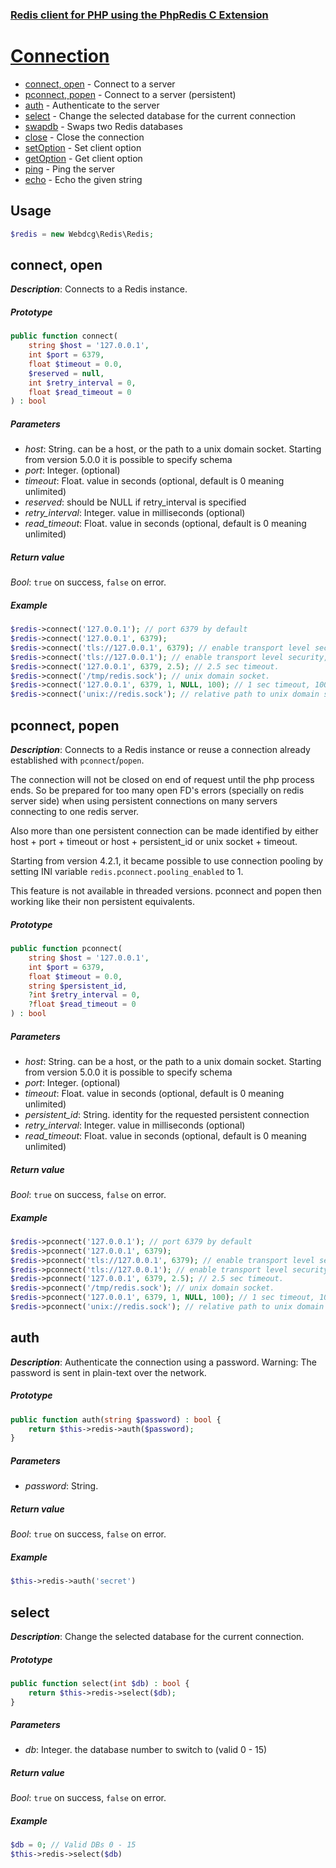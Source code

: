 ### [Redis client for PHP using the PhpRedis C Extension](../README.md)

# [Connection](docs/connection.md)

- [connect, open](#connect-open) - Connect to a server
- [pconnect, popen](#pconnect-popen) - Connect to a server (persistent)
- [auth](#auth) - Authenticate to the server
- [select](#select) - Change the selected database for the current connection
- [swapdb]() - Swaps two Redis databases
- [close]() - Close the connection
- [setOption]() - Set client option
- [getOption]() - Get client option
- [ping]() - Ping the server
- [echo]() - Echo the given string

## Usage

```php
$redis = new Webdcg\Redis\Redis;
```

## connect, open

_**Description**_: Connects to a Redis instance.

##### *Prototype*  

```php
public function connect(
    string $host = '127.0.0.1', 
    int $port = 6379, 
    float $timeout = 0.0, 
    $reserved = null, 
    int $retry_interval = 0, 
    float $read_timeout = 0
) : bool
```

##### *Parameters*

- *host*: String. can be a host, or the path to a unix domain socket. Starting from version 5.0.0 it is 
            possible to specify schema 
- *port*: Integer. (optional)  
- *timeout*: Float. value in seconds (optional, default is 0 meaning unlimited)  
- *reserved*: should be NULL if retry_interval is specified  
- *retry_interval*: Integer. value in milliseconds (optional)  
- *read_timeout*: Float. value in seconds (optional, default is 0 meaning unlimited)  

##### *Return value*

*Bool*: `true` on success, `false` on error.

##### *Example*

```php
$redis->connect('127.0.0.1'); // port 6379 by default
$redis->connect('127.0.0.1', 6379);
$redis->connect('tls://127.0.0.1', 6379); // enable transport level security.
$redis->connect('tls://127.0.0.1'); // enable transport level security, port 6379 by default.
$redis->connect('127.0.0.1', 6379, 2.5); // 2.5 sec timeout.
$redis->connect('/tmp/redis.sock'); // unix domain socket.
$redis->connect('127.0.0.1', 6379, 1, NULL, 100); // 1 sec timeout, 100ms delay between reconnection attempts.
$redis->connect('unix://redis.sock'); // relative path to unix domain socket requires version 5.0.0 or higher.
```

## pconnect, popen

_**Description**_: Connects to a Redis instance or reuse a connection already established with `pconnect`/`popen`.

The connection will not be closed on end of request until the php process ends. So be prepared for too many
open FD's errors (specially on redis server side) when using persistent connections on many servers
connecting to one redis server.

Also more than one persistent connection can be made identified by either host + port + timeout or
host + persistent_id or unix socket + timeout.

Starting from version 4.2.1, it became possible to use connection pooling by setting INI variable
`redis.pconnect.pooling_enabled` to 1.

This feature is not available in threaded versions. pconnect and popen then working like their non
persistent equivalents.

##### *Prototype*  

```php
public function pconnect(
    string $host = '127.0.0.1', 
    int $port = 6379, 
    float $timeout = 0.0, 
    string $persistent_id,
    ?int $retry_interval = 0,
    ?float $read_timeout = 0
) : bool
```

##### *Parameters*

- *host*: String. can be a host, or the path to a unix domain socket. Starting from version 5.0.0 it is 
            possible to specify schema 
- *port*: Integer. (optional)  
- *timeout*: Float. value in seconds (optional, default is 0 meaning unlimited)  
- *persistent_id*: String. identity for the requested persistent connection
- *retry_interval*: Integer. value in milliseconds (optional)  
- *read_timeout*: Float. value in seconds (optional, default is 0 meaning unlimited)  

##### *Return value*

*Bool*: `true` on success, `false` on error.

##### *Example*

```php
$redis->pconnect('127.0.0.1'); // port 6379 by default
$redis->pconnect('127.0.0.1', 6379);
$redis->pconnect('tls://127.0.0.1', 6379); // enable transport level security.
$redis->pconnect('tls://127.0.0.1'); // enable transport level security, port 6379 by default.
$redis->pconnect('127.0.0.1', 6379, 2.5); // 2.5 sec timeout.
$redis->pconnect('/tmp/redis.sock'); // unix domain socket.
$redis->pconnect('127.0.0.1', 6379, 1, NULL, 100); // 1 sec timeout, 100ms delay between reconnection attempts.
$redis->pconnect('unix://redis.sock'); // relative path to unix domain socket requires version 5.0.0 or higher.
```

## auth

_**Description**_: Authenticate the connection using a password. Warning: The password is sent in plain-text over the network.

##### *Prototype*  

```php
public function auth(string $password) : bool {
    return $this->redis->auth($password);
}
```

##### *Parameters*

- *password*: String.

##### *Return value*

*Bool*: `true` on success, `false` on error.

##### *Example*

```php
$this->redis->auth('secret')
```

## select

_**Description**_: Change the selected database for the current connection.

##### *Prototype*  

```php
public function select(int $db) : bool {
    return $this->redis->select($db);
}
```

##### *Parameters*

- *db*: Integer. the database number to switch to (valid 0 - 15)

##### *Return value*

*Bool*: `true` on success, `false` on error.

##### *Example*

```php
$db = 0; // Valid DBs 0 - 15
$this->redis->select($db)
```
